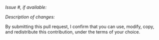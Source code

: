 *Issue #, if available:*

*Description of changes:*

By submitting this pull request, I confirm that you can use, modify, copy, and redistribute this contribution, under the terms of your choice.